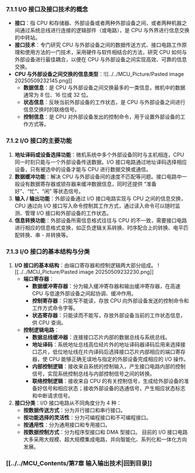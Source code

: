 ### 7.1.1 I/O 接口及接口技术的概念
- **接口**：指 CPU 和存储器、外部设备或者两种外部设备之间，或者两种机器之间通过系统总线进行连接的逻辑部件（或电路），是 CPU 与外界进行信息交换的中转站。
- **接口技术**：专门研究 CPU 与外部设备之间的数据传送方式、接口电路工作原理和使用方法的一门技术，采用硬件与软件相结合的方法，研究 CPU 如何与外部设备进行最佳耦合，以便在 CPU 与外部设备之间实现高效、可靠的信息交换。
- **CPU 与外部设备之间交换的信息类型**：![[../../MCU_Picture/Pasted image 20250509232145.png]]
    - **数据信息**：是 CPU 与外部设备之间交换最多的一类信息，微机中的数据通常为 8 位、16 位或 32 位。
    - **状态信息**：反映当前外部设备的工作状态，是 CPU 与外部设备之间进行信息交换时的联络信号。
    - **控制信息**：是 CPU 对外部设备发出的控制命令，用于设置外部设备的工作方式等。
### 7.1.2 I/O 接口的主要功能
1. **地址译码或设备选择功能**：微机系统中多个外部设备同时与主机相连，CPU 同一时刻只能与一个外部设备传送数据。I/O 接口电路通过地址译码选择相应设备，只有被选中的设备才能与 CPU 进行数据交换或通信。
2. **数据缓冲功能**：解决 CPU 与外部设备间的速度不匹配等问题。接口电路中一般设有数据寄存器或锁存器来缓冲数据信息，同时还提供 “准备好”、“忙”、“闲” 等状态信号。
3. **输入 / 输出功能**：外部设备通过 I/O 接口电路实现与 CPU 之间的信息交换，CPU 通过向 I/O 接口写入命令控制其工作方式，通过读入命令可以随时监测、管理 I/O 接口和外部设备的工作状态。
4. **信息转换功能**：外部设备所需信息格式往往与 CPU 的不一致，需要接口电路进行相应的信息格式变换，如正负逻辑关系转换、时序配合上的转换、电平匹配转换、串 - 并转换等。
### 7.1.3 I/O 接口的基本结构与分类
1. **I/O 接口的基本结构**：由端口寄存器和控制逻辑两大部分组成。
![[../../MCU_Picture/Pasted image 20250509232230.png]]
	- **端口寄存器**：
        - **数据缓冲寄存器**：分为输入缓冲寄存器和输出缓冲寄存器，在高速 CPU 与低速外部设备之间起协调、缓冲作用。
        - **控制寄存器**：只能写不能读，存放 CPU 向外部设备发送的控制命令和工作方式命令字等。
        - **状态寄存器**：只能读而不能写，存放外部设备当前的工作状态信息，供 CPU 查询。
    - **控制逻辑电路**：
        - **数据总线缓冲器**：连接接口芯片内部的数据总线与系统总线。
        - **地址译码**：系统地址总线高位经片外的地址译码器译码后用来选择接口芯片，低位地址线在片内译码后选择接口芯片内部相应的端口寄存器，使 CPU 能够正确无误地与指定的外部设备完成相应的 I/O 操作。
        - **内部控制逻辑**：接收来自系统的控制输入，产生接口电路内部的控制信号，实现系统控制总线与内部控制信号之间的转换。
        - **联络控制逻辑**：接收来自 CPU 的有关控制信号，生成给外部设备的准备好信号和相应状态；接收外部设备的选通信号，产生相应状态标志和中断请求信号。
2. **接口分类**：I/O 接口电路从不同角度分为 4 种：
    - **按数据传送方式**：分为并行接口和串行接口。
    - **按功能选择的灵活性**：分为可编程接口和不可编程接口。
    - **按通用性**：分为通用接口和专用接口。
    - **按数据控制方式**：分为程序型接口和 DMA 型接口。
目前的 I/O 接口电路大多采用大规模、超大规模集成电路，并向智能化、系列化和一体化方向发展。
### [[../../MCU_Contents/第7章 输入输出技术|回到目录]]